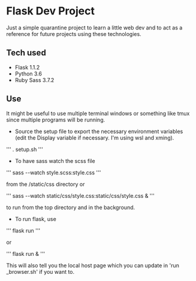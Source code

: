 # Flask Dev Project

Just a simple quarantine project to learn a little web dev and to act as a reference for future projects using these technologies.

## Tech used

* Flask 1.1.2
* Python 3.6
* Ruby Sass 3.7.2


## Use

It might be useful to use multiple terminal windows or something like tmux since multiple programs will be running.

* Source the setup file to export the necessary environment variables (edit the Display variable if necessary. I'm using wsl and xming).

'''
. setup.sh
'''

* To have sass watch the scss file 

'''
sass --watch style.scss:style.css
'''

from the /static/css directory or 

'''
sass --watch static/css/style.css:static/css/style.css &
'''

to run from the top directory and in the background.

* To run flask, use 

'''
flask run
'''

or 

'''
flask run &
'''

This will also tell you the local host page which you can update in 'run _browser.sh' if you want to.
